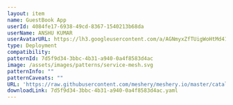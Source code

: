 ```yaml
---
layout: item
name: GuestBook App
userId: 4084fe17-6938-49cd-8367-1540213b68da
userName: ANSHU KUMAR
userAvatarURL: https://lh3.googleusercontent.com/a/AGNmyxZfTUigWoHtMd41LAdQaVHtRk3_wg4PjtF01__7=s96-c
type: Deployment
compatibility: 
patternId: 7d5f9d34-3bbc-4b31-a940-0a4f8583d4ac
image: /assets/images/patterns/service-mesh.svg
patternInfo: ""
patternCaveats: ""
URL: 'https://raw.githubusercontent.com/meshery/meshery.io/master/catalog/7d5f9d34-3bbc-4b31-a940-0a4f8583d4ac.yaml'
downloadLink: 7d5f9d34-3bbc-4b31-a940-0a4f8583d4ac.yaml
---
```

